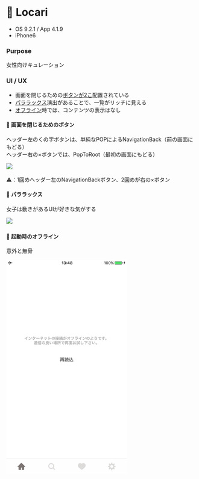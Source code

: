# 💄 Locari

* OS 9.2.1 / App 4.1.9
* iPhone6

### Purpose
女性向けキュレーション

### UI / UX
* 画面を閉じるための[ボタンが2こ](#locari_navButton)配置されている
* [パララックス](#locari_parallax)演出があることで、一覧がリッチに見える
* [オフライン](#locari_error)時では、コンテンツの表示はなし


#### :triangular_flag_on_post: <a name="locari_navButton">画面を閉じるためのボタン</a>
ヘッダー左のくの字ボタンは、単純なPOPによるNavigationBack（前の画面にもどる）  
ヘッダー右の×ボタンでは、PopToRoot（最初の画面にもどる）  

<img src="https://github.com/mafmoff/100Apps/blob/master/Resources/Images/locari_navButton.gif" width="320px">

⚠️：1回めヘッダー左のNavigationBackボタン、2回めが右の×ボタン   


#### :triangular_flag_on_post: <a name="locari_parallax">パララックス</a>
女子は動きがあるUIが好きな気がする

<img src="https://github.com/mafmoff/100Apps/blob/master/Resources/Images/locari_parallax.gif" width="320px">

#### :triangular_flag_on_post: <a name="locari_error">起動時のオフライン</a>
意外と無骨

<img src="https://github.com/mafmoff/100Apps/blob/master/Resources/Images/locari_error.jpg" width="320px">

